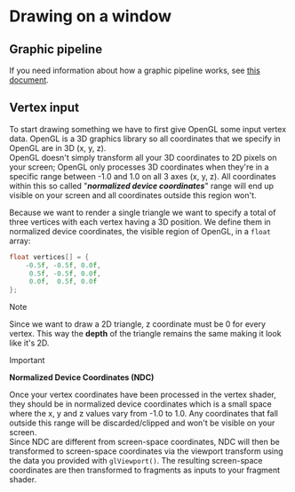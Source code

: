 # Drawing on a window

## Graphic pipeline

If you need information about how a graphic pipeline works, see [this document](GraphicPipeline.md).

## Vertex input

To start drawing something we have to first give OpenGL some input vertex data. OpenGL is a 3D graphics library so all coordinates that we specify in OpenGL are in 3D (x, y, z).
\
OpenGL doesn't simply transform all your 3D coordinates to 2D pixels on your screen; OpenGL only processes 3D coordinates when they're in a specific range between -1.0 and 1.0 on all 3 axes (x, y, z). All coordinates within this so called "_**normalized device coordinates**_" range will end up visible on your screen and all coordinates outside this region won't.

Because we want to render a single triangle we want to specify a total of three vertices with each vertex having a 3D position. We define them in normalized device coordinates, the visible region of OpenGL, in a `float` array:

```c++
float vertices[] = {
    -0.5f, -0.5f, 0.0f,
     0.5f, -0.5f, 0.0f,
     0.0f,  0.5f, 0.0f
};
```

> [!NOTE]
>
> Since we want to draw a 2D triangle, z coordinate must be 0 for every vertex. This way the **depth** of the triangle remains the same making it look like it's 2D.

> [!IMPORTANT]
>
> **Normalized Device Coordinates (NDC)**
>
> Once your vertex coordinates have been processed in the vertex shader, they should be in normalized device coordinates which is a small space where the x, y and z values vary from -1.0 to 1.0. Any coordinates that fall outside this range will be discarded/clipped and won't be visible on your screen.
\
Since NDC are different from screen-space coordinates, NDC will then be transformed to screen-space coordinates via the viewport transform using the data you provided with `glViewport()`. The resulting screen-space coordinates are then transformed to fragments as inputs to your fragment shader.


